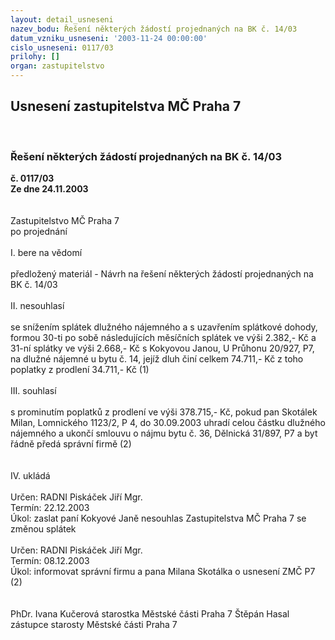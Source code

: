 ```yaml
---
layout: detail_usneseni
nazev_bodu: Řešení některých žádostí projednaných na BK č. 14/03
datum_vzniku_usneseni: '2003-11-24 00:00:00'
cislo_usneseni: 0117/03
prilohy: []
organ: zastupitelstvo
---
```

<div id="ucUsn_pList" class="usn">
	<span><h2>Usnesení zastupitelstva MČ Praha 7 </h2>
<br></span><div class="standBody">
<span><h3>Řešení některých žádostí projednaných na BK č. 14/03</h3></span><div class="center">
		<strong>č. 0117/03</strong><br>
	</div>
<div class="center">
		<strong>Ze dne 24.11.2003</strong><br><br>
	</div>
<br>Zastupitelstvo MČ Praha 7<br>po projednání<br><br>I.	bere na vědomí<br><br>předložený materiál - Návrh na řešení některých žádostí projednaných na BK č. 14/03<br><br>II.	nesouhlasí <br><br>se snížením splátek dlužného nájemného a s uzavřením splátkové dohody,  formou  30-ti po sobě následujících měsíčních splátek ve výši 2.382,- Kč a 31-ní splátky ve výši 2.668,- Kč s Kokyovou Janou, U Průhonu 20/927, P7, na dlužné nájemné u bytu č. 14, jejíž dluh činí celkem 74.711,- Kč z toho poplatky z prodlení 34.711,- Kč (1)<br><br>III.	souhlasí<br><br>s prominutím poplatků z prodlení ve výši 378.715,- Kč, pokud pan Skotálek Milan, Lomnického 1123/2, P 4, do 30.09.2003 uhradí celou částku dlužného nájemného a ukončí smlouvu o nájmu bytu  č. 36, Dělnická 31/897, P7 a byt řádně předá správní firmě (2)<br><br><br>IV.  ukládá <br><br>Určen:	RADNI Piskáček Jiří Mgr.<br>Termín: 22.12.2003<br>Úkol:	zaslat paní Kokyové Janě nesouhlas Zastupitelstva MČ Praha 7 se změnou splátek <br> <br>Určen:	RADNI Piskáček Jiří Mgr.<br>Termín: 08.12.2003<br>Úkol:	informovat správní firmu a pana Milana Skotálka o usnesení ZMČ P7 (2)<br> <br> 	<br>PhDr. Ivana Kučerová starostka Městské části Praha 7	 Štěpán Hasal zástupce starosty Městské části Praha 7<br>	<br><br>
</div>
</div>